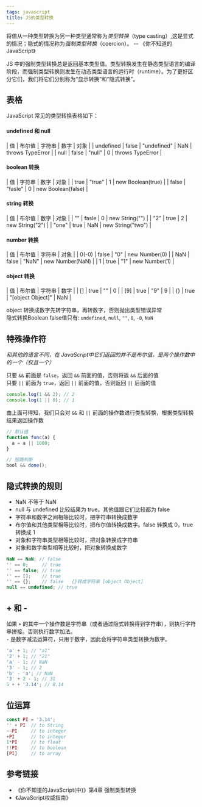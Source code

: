 ```yaml
---
tags: javascript 
title: JS的类型转换
---
```

将值从一种类型转换为另一种类型通常称为*类型转换*（type casting）,这是显式的情况；隐式的情况称为*强制类型转换*（coercion）。 -- 《你不知道的JavaScript》

JS 中的强制类型转换总是返回基本类型值。类型转换发生在静态类型语言的编译阶段，而强制类型转换则发生在动态类型语言的运行时（runtime）。为了更好区分它们，我们将它们分别称为“显示转换”和“隐式转换”。

## 表格
JavaScript 常见的类型转换表格如下：

#### undefined 和 null

| 值 | 布尔值 | 字符串 | 数字 | 对象 |
| undefined | false | "undefined" | NaN | throws TypeError |
| null | false | "null" | 0 | throws TypeError |

#### boolean 转换

| 值 | 字符串 | 数字 | 对象 |
| true | "true" | 1 | new Boolean(true) |
| false | "fasle" | 0 | new Boolean(false) |

#### string 转换

| 值 | 布尔值 | 数字 | 对象 |
| "" | fasle | 0 | new String("") |
| "2" | true | 2 | new String("2") | 
| "one" | true | NaN | new String("two") |

#### number 转换

| 值 | 布尔值 | 字符串 | 对象 |
| 0(-0) | false | "0" | new Number(0) |
| NaN | false | "NaN" | new Number(NaN) |
| 1 | true | "1" | new Number(1) |

#### object 转换

| 值 | 布尔值 | 字符串 | 数字 |
| [] | true | "" | 0 |
| [9] | true | "9" | 9 |
| {} | true | "[object Object]" | NaN |

object 转换成数字先转字符串，再转数字，否则抛出类型错误异常  
隐式转换Boolean false值只有: `undefined`, `null`, `""`, `0`, `-0`, `NaN` 
## 特殊操作符
*和其他的语言不同，在 JavaScript中它们返回的并不是布尔值，是两个操作数中的一个（仅且一个）*  

只要 `&&` 前面是 `false`，返回 `&&` 前面的值，否则将返 `&&` 后面的值  
只要 `||` 前面为 `true`，返回 `||` 前面的值，否则返回 `||` 后面的值  
```js
console.log(1 && 2); // 2
console.log(1 || 0); // 1
```
由上面可得知，我们只会对 `&&` 和 `||` 前面的操作数进行类型转换，根据类型转换结果返回操作数
```js
// 默认值
function func(a) {
  a = a || 1000;
}

// 短路判断
bool && done();
```

## 隐式转换的规则
- NaN 不等于 NaN
- null 与 undefined 比较结果为 true。其他值跟它们比较都为 false
- 字符串和数字之间相等比较时，把字符串转换成数字
- 布尔值和其他类型相等比较时，把布尔值转换成数字。false 转换成 0，true 转换成 1
- 对象和字符串类型相等比较时，把对象转换成字符串
- 对象和数字类型相等比较时，把对象转换成数字

```js
NaN == NaN; // false
'' == 0;     // true
'' == false; // true
'' == [];    // true
'' == {};    // false   {}转成字符串 [object Object]
null == undefined; // true
```

## + 和 -
如果 `+` 的其中一个操作数是字符串（或者通过隐式转换得到字符串），则执行字符串拼接。否则执行数字加法。  
`-` 是数字减法运算符，只用于数字，因此会将字符串类型转换为数字。
```js
'a' + 1; // "a1"
'2' + 1; // "21"
'a' - 1; // NaN
'3' - 1; // 2
'b' - 'a'; // NaN
'3' + 2 - 1; // 31
5 + + '3.14'; // 8.14
```

## 位运算
```js
const PI = '3.14';
'' + PI  // to String
~~PI     // to integer
+PI      // to integer
1*PI     // to float
!!PI     // to boolean
[PI]     // to array
```

## 参考链接
- 《你不知道的JavaScript(中)》第4章 强制类型转换
- 《JavaScript权威指南》